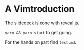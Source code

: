 # A Vimtroduction

The slidedeck is done with reveal.js.

`yarn && yarn start` to get going.

For the hands on part find `test.md`.
